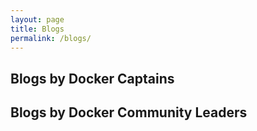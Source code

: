 ```yaml
---
layout: page
title: Blogs
permalink: /blogs/
---
```


## Blogs by Docker Captains




## Blogs by Docker Community Leaders
